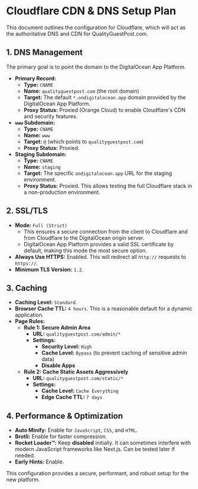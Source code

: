# Cloudflare CDN & DNS Setup Plan

This document outlines the configuration for Cloudflare, which will act as the authoritative DNS and CDN for QualityGuestPost.com.

## 1. DNS Management

The primary goal is to point the domain to the DigitalOcean App Platform.

-   **Primary Record:**
    -   **Type:** `CNAME`
    -   **Name:** `qualityguestpost.com` (the root domain)
    -   **Target:** The default `*.ondigitalocean.app` domain provided by the DigitalOcean App Platform.
    -   **Proxy Status:** Proxied (Orange Cloud) to enable Cloudflare's CDN and security features.
-   **`www` Subdomain:**
    -   **Type:** `CNAME`
    -   **Name:** `www`
    -   **Target:** `@` (which points to `qualityguestpost.com`)
    -   **Proxy Status:** Proxied.
-   **Staging Subdomain:**
    -   **Type:** `CNAME`
    -   **Name:** `staging`
    -   **Target:** The specific `ondigitalocean.app` URL for the staging environment.
    -   **Proxy Status:** Proxied. This allows testing the full Cloudflare stack in a non-production environment.

## 2. SSL/TLS

-   **Mode:** `Full (Strict)`
    -   This ensures a secure connection from the client to Cloudflare and from Cloudflare to the DigitalOcean origin server.
    -   DigitalOcean App Platform provides a valid SSL certificate by default, making this mode the most secure option.
-   **Always Use HTTPS:** Enabled. This will redirect all `http://` requests to `https://`.
-   **Minimum TLS Version:** `1.2`.

## 3. Caching

-   **Caching Level:** `Standard`.
-   **Browser Cache TTL:** `4 hours`. This is a reasonable default for a dynamic application.
-   **Page Rules:**
    -   **Rule 1: Secure Admin Area**
        -   **URL:** `qualityguestpost.com/admin/*`
        -   **Settings:**
            -   **Security Level:** `High`
            -   **Cache Level:** `Bypass` (to prevent caching of sensitive admin data)
            -   **Disable Apps**
    -   **Rule 2: Cache Static Assets Aggressively**
        -   **URL:** `qualityguestpost.com/static/*`
        -   **Settings:**
            -   **Cache Level:** `Cache Everything`
            -   **Edge Cache TTL:** `7 days`

## 4. Performance & Optimization

-   **Auto Minify:** Enable for `JavaScript`, `CSS`, and `HTML`.
-   **Brotli:** Enable for faster compression.
-   **Rocket Loader™:** Keep **disabled** initially. It can sometimes interfere with modern JavaScript frameworks like Next.js. Can be tested later if needed.
-   **Early Hints:** Enable.

This configuration provides a secure, performant, and robust setup for the new platform.